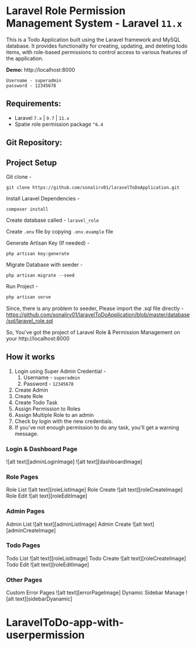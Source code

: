 # Laravel Role Permission Management System - Laravel `11.x`

This is a Todo Application built using the Laravel framework and MySQL database. It provides functionality for creating, updating, and deleting todo items, with role-based permissions to control access to various features of the application.



**Demo:** http://localhost:8000
```
Username - superadmin
password - 12345678
```

## Requirements:
- Laravel `7.x` | `9.7` | `11.x`
- Spatie role permission package  `^6.4`

## Git Repository:

## Project Setup
Git clone -
```console
git clone https://github.com/sonalirv01/laravelToDoApplication.git
```

Install Laravel Dependencies -
```console
composer install
```

Create database called - `laravel_role`

Create `.env` file by copying `.env.example` file

Generate Artisan Key (If needed) -
```console
php artisan key:generate
```

Migrate Database with seeder -
```console
php artisan migrate --seed
```

Run Project -
```php
php artisan serve
```

Since, there is any problem to seeder, Please import the .sql file directly - https://github.com/sonalirv01/laravelToDoApplication/blob/master/database/sql/laravel_role.sql

So, You've got the project of Laravel Role & Permission Management on your http://localhost:8000

## How it works
1. Login using Super Admin Credential -
    1. Username - `superadmin`
    1. Password - `12345678`
2. Create Admin
3. Create Role
4. Create Todo Task
5. Assign Permission to Roles
6. Assign Multiple Role to an admin
7. Check by login with the new credentials.
8. If you've not enough permission to do any task, you'll get a warning message.


### Login & Dashboard Page
![alt text][adminLoginImage]
![alt text][dashboardImage]

### Role Pages
Role List
![alt text][roleListImage]
Role Create
![alt text][roleCreateImage]
Role Edit
![alt text][roleEditImage]

### Admin Pages
Admin List
![alt text][adminListImage]
Admin Create
![alt text][adminCreateImage]

### Todo Pages
Todo List
![alt text][roleListImage]
Todo Create
![alt text][roleCreateImage]
Todo Edit
![alt text][roleEditImage]

### Other Pages
Custom Error Pages
![alt text][errorPageImage]
Dynamic Sidebar Manage
![alt text][sidebarDyanamic]



# LaravelToDo-app-with-userpermission
